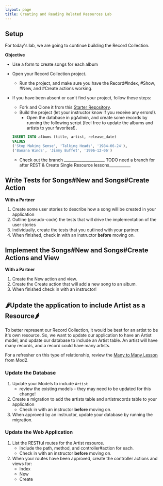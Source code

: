 ```yaml
---
layout: page
title: Creating and Reading Related Resources Lab
---
```


## Setup

For today's lab, we are going to continue building the Record Collection.


**Objective**  
* Use a form to create songs for each album

* Open your Record Collection project.
    * Run the project, and make sure you have the Record#Index, #Show, #New, and #Create actions working.
* If you have been absent or can't find your project, follow these steps:
    * Fork and Clone it from this [Starter Repository](https://github.com/turingschool-examples/LaunchFeatureLabStarter_RecordCollection).
    * Build the project (let your instructor know if you receive any errors!).
        * Open the database in pgAdmin, and create some records by running the following script (feel free to update the albums and artists to your favorites!).
    ```sql
    INSERT INTO albums (title, artist, release_date)
    VALUES
    ('Stop Making Sense', 'Talking Heads', '1984-06-24'),
    ('Banana Winds', 'Jimmy Buffet', '1996-12-06')
    ```
    * Check out the branch _____________________ TODO need a branch for after REST & Create Single Resource lessons___________



## Write Tests for Songs#New and Songs#Create Action

**With a Partner**  
1. Create some user stories to describe how a song will be created in your application
1. Outline (pseudo-code) the tests that will drive the implementation of the user stories
1. Individually, create the tests that you outlined with your partner.
1. When finished, check in with an instructor **before** moving on.

## Implement the Songs#New and Songs#Create Actions and View

**With a Partner**  
1. Create the New action and view.
1. Create the Create action that will add a new song to an album.
1. When finished check in with an instructor!

## 🌶️Update the application to include Artist as a Resource🌶️

To better represent our Record Collection, it would be best for an artist to be it's own resource.  So, we want to update our application to have an Artist model, and update our database to include an Artist table.  An artist will have many records, and a record could have many artists.

For a refresher on this type of relationship, review the [Many to Many Lesson](/module2/lessons/Week5/ManyToManyWithAnORM) from Mod2.

### Update the Database
1. Update your Models to include `Artist`
    * review the existing models - they may need to be updated for this change!
1. Create a migration to add the artists table and artistrecords table to your application
    * Check in with an instructor **before** moving on.
1. When approved by an instructor, update your database by running the migration.

### Update the Web Application
1. List the RESTful routes for the Artist resource.
    * Include the path, method, and controller#action for each.
    * Check in with an instructor **before** moving on.
1. When your routes have been approved, create the controller actions and views for:
    * Index
    * New
    * Create
